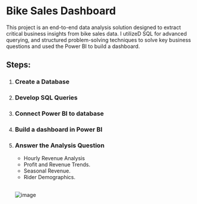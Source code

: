 <H1>Bike Sales Dashboard</H1>

<p>This project is an end-to-end data analysis solution designed to extract critical business insights from bike sales data. I utilizeD SQL for advanced querying, and structured problem-solving techniques to solve key business questions and used the Power BI to build a dashboard.
</p>

<h2>Steps:</h2>


<ol> 
  <li> <h3>Create a Database</h3></li>
  <li> <h3>Develop SQL Queries</h3></li>
  <li> <h3>Connect Power BI to database</h3></li>
  <li> <h3>Build a dashboard in Power BI</h3></li>
  <li> <h3>Answer the Analysis Question</h3></li>
    <ul>
      <li> Hourly Revenue Analysis</li>
      <li> Profit and Revenue Trends.</li>
      <li> Seasonal Revenue.</li>
      <li> Rider Demographics.</li>
    </ul>
  </li>

  </li></br>

![image](https://github.com/user-attachments/assets/20ae9e3d-5a1c-4fe7-87f9-1a6c198c0f94)

